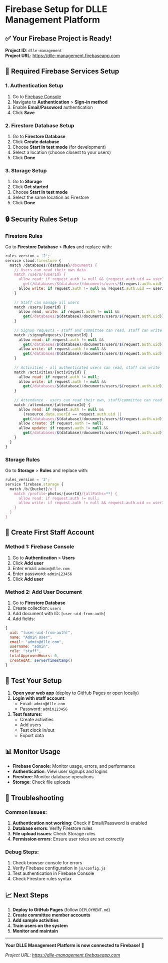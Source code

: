 # Firebase Setup for DLLE Management Platform

## ✅ Your Firebase Project is Ready!

**Project ID**: `dlle-management`  
**Project URL**: https://dlle-management.firebaseapp.com

## 🔧 Required Firebase Services Setup

### 1. Authentication Setup
1. Go to [Firebase Console](https://console.firebase.google.com/project/dlle-management)
2. Navigate to **Authentication** > **Sign-in method**
3. Enable **Email/Password** authentication
4. Click **Save**

### 2. Firestore Database Setup
1. Go to **Firestore Database**
2. Click **Create database**
3. Choose **Start in test mode** (for development)
4. Select a location (choose closest to your users)
5. Click **Done**

### 3. Storage Setup
1. Go to **Storage**
2. Click **Get started**
3. Choose **Start in test mode**
4. Select the same location as Firestore
5. Click **Done**

## 🔒 Security Rules Setup

### Firestore Rules
Go to **Firestore Database** > **Rules** and replace with:

```javascript
rules_version = '2';
service cloud.firestore {
  match /databases/{database}/documents {
    // Users can read their own data
    match /users/{userId} {
      allow read: if request.auth != null && (request.auth.uid == userId || 
        get(/databases/$(database)/documents/users/$(request.auth.uid)).data.role == 'staff');
      allow write: if request.auth != null && request.auth.uid == userId;
    }
    
    // Staff can manage all users
    match /users/{userId} {
      allow read, write: if request.auth != null && 
        get(/databases/$(database)/documents/users/$(request.auth.uid)).data.role == 'staff';
    }
    
    // Signup requests - staff and committee can read, staff can write
    match /signupRequests/{requestId} {
      allow read: if request.auth != null && 
        get(/databases/$(database)/documents/users/$(request.auth.uid)).data.role in ['staff', 'student_manager', 'technical_head', 'event_manager_head'];
      allow write: if request.auth != null && 
        get(/databases/$(database)/documents/users/$(request.auth.uid)).data.role == 'staff';
    }
    
    // Activities - all authenticated users can read, staff can write
    match /activities/{activityId} {
      allow read: if request.auth != null;
      allow write: if request.auth != null && 
        get(/databases/$(database)/documents/users/$(request.auth.uid)).data.role == 'staff';
    }
    
    // Attendance - users can read their own, staff/committee can read all, users can create
    match /attendance/{attendanceId} {
      allow read: if request.auth != null && 
        (resource.data.userId == request.auth.uid || 
        get(/databases/$(database)/documents/users/$(request.auth.uid)).data.role in ['staff', 'student_manager', 'technical_head', 'event_manager_head']);
      allow create: if request.auth != null;
      allow update: if request.auth != null && 
        get(/databases/$(database)/documents/users/$(request.auth.uid)).data.role in ['staff', 'student_manager', 'technical_head', 'event_manager_head'];
    }
  }
}
```

### Storage Rules
Go to **Storage** > **Rules** and replace with:

```javascript
rules_version = '2';
service firebase.storage {
  match /b/{bucket}/o {
    match /profile-photos/{userId}/{allPaths=**} {
      allow read: if request.auth != null;
      allow write: if request.auth != null && request.auth.uid == userId;
    }
  }
}
```

## 👤 Create First Staff Account

### Method 1: Firebase Console
1. Go to **Authentication** > **Users**
2. Click **Add user**
3. Enter email: `admin@dlle.com`
4. Enter password: `admin123456`
5. Click **Add user**

### Method 2: Add User Document
1. Go to **Firestore Database**
2. Create collection: `users`
3. Add document with ID: `[user-uid-from-auth]`
4. Add fields:
```javascript
{
  uid: "[user-uid-from-auth]",
  name: "Admin User",
  email: "admin@dlle.com",
  username: "admin",
  role: "staff",
  totalApprovedHours: 0,
  createdAt: serverTimestamp()
}
```

## 🚀 Test Your Setup

1. **Open your web app** (deploy to GitHub Pages or open locally)
2. **Login with staff account**:
   - Email: `admin@dlle.com`
   - Password: `admin123456`
3. **Test features**:
   - Create activities
   - Add users
   - Test clock in/out
   - Export data

## 📊 Monitor Usage

- **Firebase Console**: Monitor usage, errors, and performance
- **Authentication**: View user signups and logins
- **Firestore**: Monitor database operations
- **Storage**: Check file uploads

## 🔧 Troubleshooting

### Common Issues:
1. **Authentication not working**: Check if Email/Password is enabled
2. **Database errors**: Verify Firestore rules
3. **File upload issues**: Check Storage rules
4. **Permission errors**: Ensure user roles are set correctly

### Debug Steps:
1. Check browser console for errors
2. Verify Firebase configuration in `js/config.js`
3. Test authentication in Firebase Console
4. Check Firestore rules syntax

## 📈 Next Steps

1. **Deploy to GitHub Pages** (follow `DEPLOYMENT.md`)
2. **Create committee member accounts**
3. **Add sample activities**
4. **Train users on the system**
5. **Monitor and maintain**

---

**Your DLLE Management Platform is now connected to Firebase! 🎉**

*Project URL: https://dlle-management.firebaseapp.com* 